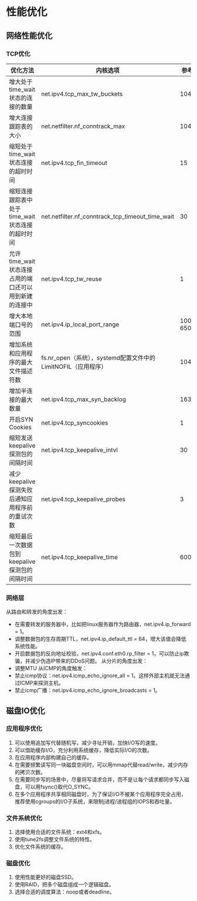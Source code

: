 # 性能优化
## 网络性能优化
### TCP优化
| 优化方法 | 内核选项 | 参考设置 |
| ------ | ------ | ------ |
| 增大处于time_wait状态的连接的数量 | net.ipv4.tcp_max_tw_buckets | 1048576 |
| 增大连接跟踪表的大小 | net.netfilter.nf_conntrack_max | 1048576 |
| 缩短处于time_wait状态连接的超时时间 | net.ipv4.tcp_fin_timeout | 15 |
| 缩短连接跟踪表中处于time_wait状态连接的超时时间 | net.netfilter.nf_conntrack_tcp_timeout_time_wait | 30 |
| 允许time_wait状态连接占用的端口还可以用到新建的连接中 | net.ipv4.tcp_tw_reuse | 1 |
| 增大本地端口号的范围 | net.ipv4.ip_local_port_range | 10000 65000 |
| 增加系统和应用程序的最大文件描述符数 | fs.nr_open（系统），systemd配置文件中的LimitNOFIL（应用程序） | 1048576 |
| 增加半连接的最大数量 | net.ipv4.tcp_max_syn_backlog | 16384 |
| 开启SYN Cookies | net.ipv4.tcp_syncookies | 1 |
| 缩短发送keepalive探测包的间隔时间 | net.ipv4.tcp_keepalive_intvl | 30 |
| 减少keepalive探测失败后通知应用程序前的重试次数 | net.ipv4.tcp_keepalive_probes | 3 |
| 缩短最后一次数据包到keepalive探测包的间隔时间 | net.ipv4.tcp_keepalive_time | 600 |

### 网络层
从路由和转发的角度出发：
* 在需要转发的服务器中，比如把linux服务器作为路由器，net.ipv4.ip_forward = 1。
* 调整数据包的生存周期TTL，net.ipv4.ip_default_ttl = 64，增大该值会降低系统性能。
* 开启数据包的反向地址校验，net.ipv4.conf.eth0.rp_filter = 1，可以防止ip欺骗，并减少伪造IP带来的DDoS问题。
从分片的角度出发：
* 调整MTU
从ICMP的角度触发：
* 禁止icmp协议：net.ipv4.icmp_echo_ignore_all = 1。这样外部主机就无法通过ICMP来探测主机。
* 禁止icmp广播：net.ipv4.icmp_echo_ignore_broadcasts = 1。

## 磁盘IO优化
### 应用程序优化
1. 可以使用追加写代替随机写，减少寻址开销，加快I/O写的速度。
2. 可以借助缓存I/O，充分利用系统缓存，降低实际I/O的次数。
3. 在应用程序内部构建自己的缓存。
4. 在需要频繁读写同一块磁盘空间时，可以用mmap代替read/write，减少内存的拷贝次数。
5. 在需要同步写的场景中，尽量将写请求合并，而不是让每个请求都同步写入磁盘，可以用fsync()取代O_SYNC。
6. 在多个应用程序共享相同磁盘时，为了保证I/O不被某个应用程序完全占用，推荐使用cgroups的I/O子系统，来限制j进程/进程组的IOPS和吞吐量。
### 文件系统优化
1. 选择使用合适的文件系统：ext4和xfs。
2. 使用tune2fs调整文件系统的特性。
3. 优化文件系统的缓存。

### 磁盘优化
1. 使用性能更好的磁盘SSD。
2. 使用RAID，把多个磁盘组成一个逻辑磁盘。
3. 选择合适的调度算法：noop或者deadline。